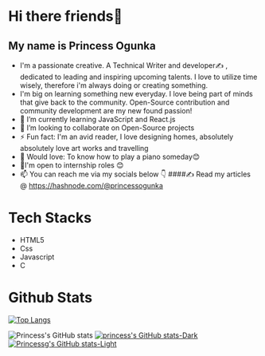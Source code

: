 # Hi there friends👋

## My name is Princess Ogunka
* I'm a passionate creative. A Technical Writer and developer✍ , dedicated to leading and inspiring upcoming talents. I love to utilize time wisely, therefore i'm always doing or creating something.
* I'm big on learning something new everyday. I love being part of minds that give back to the community. Open-Source contribution and community development are my new found passion!
* 🌱 I’m currently learning JavaScript and React.js
* 👯 I’m looking to collaborate on Open-Source projects
* ⚡ Fun fact: I'm an avid reader, I love designing homes, absolutely absolutely love art works and travelling 
* 🎸 Would love: To know how to play a piano someday😊
* 🙂I'm open to internship roles 😊
* 📫 You can reach me via my socials below 👇
####✍ Read my articles @ https://hashnode.com/@princessogunka

# Tech Stacks 
* HTML5
* Css
* Javascript
* C

# Github Stats
[![Top Langs](https://github-readme-stats.vercel.app/api/top-langs/?username=princessbillions&layout=compact)](https://github.com/princessbillions/github-readme-stats)


![Princess's GitHub stats](https://github-readme-stats.vercel.app/api?username=princessbillions&show_icons=true&theme=material-palenight)
[![princess's GitHub stats-Dark](https://github-readme-stats.vercel.app/api?username=princessbillions&show_icons=true&theme=dark#gh-dark-mode-only)](https://github.com/princessbillions/github-readme-stats#gh-dark-mode-only)
[![Princessg's GitHub stats-Light](https://github-readme-stats.vercel.app/api?username=princessbillions&show_icons=true&theme=default#gh-light-mode-only)](https://github.com/princessbillions/github-readme-stats#gh-light-mode-only)

